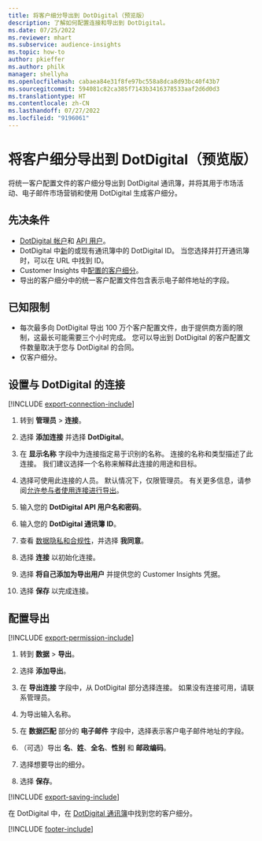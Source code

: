 ```yaml
---
title: 将客户细分导出到 DotDigital（预览版）
description: 了解如何配置连接和导出到 DotDigital。
ms.date: 07/25/2022
ms.reviewer: mhart
ms.subservice: audience-insights
ms.topic: how-to
author: pkieffer
ms.author: philk
manager: shellyha
ms.openlocfilehash: cabaea84e31f8fe97bc558a8dca8d93bc40f43b7
ms.sourcegitcommit: 594081c82ca385f7143b3416378533aaf2d6d0d3
ms.translationtype: HT
ms.contentlocale: zh-CN
ms.lasthandoff: 07/27/2022
ms.locfileid: "9196061"
---
```

# <a name="export-segments-to-dotdigital-preview"></a>将客户细分导出到 DotDigital（预览版）

将统一客户配置文件的客户细分导出到 DotDigital 通讯簿，并将其用于市场活动、电子邮件市场营销和使用 DotDigital 生成客户细分。

## <a name="prerequisites"></a>先决条件

- [DotDigital 帐户](https://dotdigital.com/)和 [API 用户](https://support.dotdigital.com/hc/articles/115001718730-How-do-I-create-an-API-user)。
- DotDigital 中[新](https://support.dotdigital.com/hc/articles/212211968-Creating-an-address-book)的或现有通讯簿中的 DotDigital ID。 当您选择并打开通讯簿时，可以在 URL 中找到 ID。
- Customer Insights 中[配置的客户细分](segments.md)。
- 导出的客户细分中的统一客户配置文件包含表示电子邮件地址的字段。

## <a name="known-limitations"></a>已知限制

- 每次最多向 DotDigital 导出 100 万个客户配置文件，由于提供商方面的限制，这最长可能需要三个小时完成。 您可以导出到 DotDigital 的客户配置文件数量取决于您与 DotDigital 的合同。
- 仅客户细分。

## <a name="set-up-connection-to-dotdigital"></a>设置与 DotDigital 的连接

[!INCLUDE [export-connection-include](includes/export-connection-admn.md)]

1. 转到 **管理员** > **连接**。

1. 选择 **添加连接** 并选择 **DotDigital**。

1. 在 **显示名称** 字段中为连接指定易于识别的名称。 连接的名称和类型描述了此连接。 我们建议选择一个名称来解释此连接的用途和目标。

1. 选择可使用此连接的人员。 默认情况下，仅限管理员。 有关更多信息，请参阅[允许参与者使用连接进行导出](connections.md#allow-contributors-to-use-a-connection-for-exports)。

1. 输入您的 **DotDigital API 用户名和密码**。

1. 输入您的 **DotDigital 通讯簿 ID**。

1. 查看 [数据隐私和合规性](connections.md#data-privacy-and-compliance)，并选择 **我同意**。

1. 选择 **连接** 以初始化连接。

1. 选择 **将自己添加为导出用户** 并提供您的 Customer Insights 凭据。

1. 选择 **保存** 以完成连接。

## <a name="configure-an-export"></a>配置导出

[!INCLUDE [export-permission-include](includes/export-permission.md)]

1. 转到 **数据** > **导出**。

1. 选择 **添加导出**。

1. 在 **导出连接** 字段中，从 DotDigital 部分选择连接。 如果没有连接可用，请联系管理员。

1. 为导出输入名称。

1. 在 **数据匹配** 部分的 **电子邮件** 字段中，选择表示客户电子邮件地址的字段。

1. （可选）导出 **名**、**姓**、**全名**、**性别** 和 **邮政编码**。

1. 选择想要导出的细分。

1. 选择 **保存**。

[!INCLUDE [export-saving-include](includes/export-saving.md)]

在 DotDigital 中，在 [DotDigital 通讯簿](https://support.dotdigital.com/hc/articles/212211968-Creating-an-address-book)中找到您的客户细分。

[!INCLUDE [footer-include](includes/footer-banner.md)]
